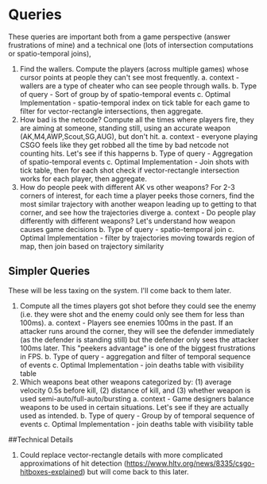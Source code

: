 # Queries
These queries are important both from a game perspective (answer frustrations of mine) and a technical one (lots of intersection computations or spatio-temporal joins),
1. Find the wallers. Compute the players (across multiple games) whose cursor points at people they can't see most frequently.
    a. context - wallers are a type of cheater who can see people through walls.
    b. Type of query - Sort of group by of spatio-temporal events
    c. Optimal Implementation - spatio-temporal index on tick table for each game to filter for vector-rectangle intersections, then aggregate.
1. How bad is the netcode? Compute all the times where players fire, they are aiming at someone, standing still, 
    using an accurate weapon (AK,M4,AWP,Scout,SG,AUG), but don't hit. 
    a. context - everyone playing CSGO feels like they get robbed all the time by bad netcode not counting hits. Let's see if this happerns
    b. Type of query - Aggregation of spatio-temporal events
    c. Optimal Implementation - Join shots with tick table, then for each shot check if vector-rectangle intersection works for each player, then aggregate.
1. How do people peek with different AK vs other weapons? For 2-3 corners of interest, for each time a player peeks those corners,
    find the most similar trajectory with another weapon leading up to getting to that corner, and see how the trajectories diverge
    a. context - Do people play differently with different weapons? Let's understand how weapon causes game decisions
    b. Type of query - spatio-temporal join
    c. Optimal Implementation - filter by trajectories moving towards region of map, then join based on trajectory similarity

## Simpler Queries
These will be less taxing on the system. I'll come back to them later.
1. Compute all the times players got shot before they could see the enemy (i.e. they were shot and the enemy could only see them for less than 100ms).
   a. context - Players see enemies 100ms in the past. If an attacker runs around the corner, they will see the defender
   immediately (as the defender is standing still) but the defender only sees the attacker 100ms later. This "peekers advantage"
   is one of the biggest frustrations in FPS.
   b. Type of query - aggregation and filter of temporal sequence of events
   c. Optimal Implementation - join deaths table with visibility table
1. Which weapons beat other weapons categorized by: (1) average velocity 0.5s before kill, (2) distance of kill, and (3)
   whether weapon is used semi-auto/full-auto/bursting
   a. context - Game designers balance weapons to be used in certain situations. Let's see if they are actually used
   as intended.
   b. Type of query - Group by of temporal sequence of events
   c. Optimal Implementation - join deaths table with visibility table

##Technical Details
1. Could replace vector-rectangle details with more complicated approximations of hit detection (https://www.hltv.org/news/8335/csgo-hitboxes-explained)
but will come back to this later.